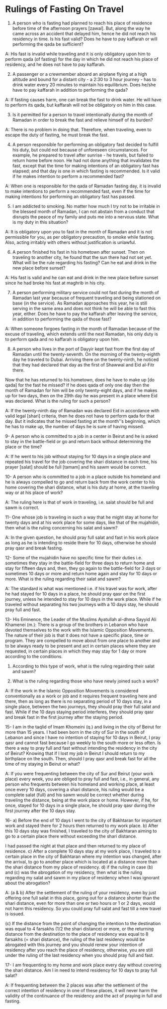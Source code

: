 Rulings of Fasting On Travel
============================

1. A person who is fasting had planned to reach his place of residence
before time of the afternoon prayers [zawal]. But, along the way he came
across an accident that delayed him, hence he did not reach his
residency in time. Is his fast valid? Does he have to pay kaffarah or
will performing the qada be sufficient?

A: His fast is invalid while traveling and it is only obligatory upon
him to perform qada (of fasting) for the day in which he did not reach
his place of residency, and he does not have to pay kaffarah.

2. A passenger or a crewmember aboard an airplane flying at a high
altitude and bound for a distant city - a 2:30 to 3 hour journey - has
to drink water every 20 minutes to maintain his equilibrium. Does he/she
have to pay kaffarah in addition to performing the qada?

A: If fasting causes harm, one can break the fast to drink water. He
will have to perform its qada, but kaffarah will not be obligatory on
him in this case.

3. Is it permitted for a person to travel intentionally during the
month of Ramadan in order to break the fast and relieve himself of its
burden?

A: There is no problem in doing that. Therefore, when traveling, even
to escape the duty of fasting, he must break the fast.

4. A person responsible for performing an obligatory fast decided to
fulfill his duty, but could not because of unforeseen circumstances. For
example, he prepared to travel after sunrise - he travels, but failed to
return home before noon. He had not done anything that invalidates the
fast, except that the time for making intentions of an obligatory fast
has elapsed; and that day is one in which fasting is recommended. Is it
valid if he makes intention to perform a recommended fast?

A: When one is responsible for the qada of Ramadan fasting day, it is
invalid to make intentions to perform a recommended fast, even if the
time for making intentions for performing an obligatory fast has
passed.

5. I am addicted to smoking. No matter how much I try not to be
irritable in the blessed month of Ramadan, I can not abstain from a
conduct that disrupts the peace of my family and puts me into a nervous
state. What is my duty in this situation?

A: It is obligatory upon you to fast in the month of Ramadan and it is
not permissible for you, as per obligatory precaution, to smoke while
fasting. Also, acting irritably with others without justification is
unlawful.

6. A person finished his fast in his hometown after sunset. Then on
traveling to another city, he found that the sun there had not set yet.
What will be the rule regarding his fasting? Can he eat and drink in the
new place before sunset?

A: His fast is valid and he can eat and drink in the new place before
sunset since he had broke his fast at maghrib in his city.

7. A person performing military service could not fast during the month
of Ramadan last year because of frequent traveling and being stationed
on base (in the service). As Ramadan approaches this year, he is still
serving in the same area and does not think he will be able to fast this
year, either. Does he have to pay the kaffarah after leaving the
service, in addition to performing the qada of those fast?

A: When someone forgoes fasting in the month of Ramadan because of the
excuse of traveling, which extends until the next Ramadan, his only duty
is to perform qada and no kaffarah is obligatory upon him.

8. A person who lives in the port of Dayyir kept fast from the first
day of Ramadan until the twenty-seventh. On the morning of the
twenty-eighth day he traveled to Dubai. Arriving there on the
twenty-ninth, he noticed that they had declared that day as the first of
Shawwal and Eid al-Fitr there.

Now that he has returned to his hometown, does he have to make up [do
qada] for the fast he missed? If he does qada of only one day then the
month of Ramadan for him will be only twenty-eight days, and if he makes
up for two days, then on the 29th day he was present in a place where
Eid was declared. What is the ruling for such a person?

A: If the twenty-ninth day of Ramadan was declared Eid in accordance
with valid legal [shari] criteria, then he does not have to perform qada
for that day. But it indicates that he missed fasting at the month''s
beginning, which he has to make up, the number of days he is sure of
having missed.

9- A person who is committed to a job in a center in Beirut and he is
asked to stay in the battle-field or go and return back without
determining the place or the time?

A: If he went to his job without staying for 10 days in a single place
and repeated his travel for the job covering the shari distance in each
time, his prayer [salat] should be full [tamam] and his sawm would be
correct.

10- A person who is committed to a job in a place outside his homeland
and he is always compelled to go and return back from the work center to
his home covering the shari distance, what is his duty at home, at the
traveling way or at his place of work?

A: The ruling here is that of work in traveling, i.e. salat should be
full and sawm is correct.

11- One whose job is traveling in such a way that he might stay at home
for twenty days and at his work place for some days, like that of the
mujahidin, then what is the ruling concerning his salat and sawm?

A: In the given question, he should pray full salat and fast in his
work place as long as he is intending to reside there for 10 days,
otherwise he should pray qasr and break fasting.

12- Some of the mujahidin have no specific time for their duties i.e.
sometimes they stay in the battle-field for three days to return home
and stay for fifteen days and, then, they go again to the battle-field
for 3 days or sometimes 10 days or more and return home again and stay
for 10 days or more. What is the ruling regarding their salat and
sawm?

A: The standard is what was mentioned i.e. if his travel was for work,
after he had stayed for 10 days in a place, he should pray qasr on the
first journey, unless he intended to stay for 10 days in the work place.
While if he traveled without separating his two journeys with a 10 days
stay, he should pray full and fast.

13- His Eminence, the Leader of the Muslims Ayatullah al-dhma Sayyid
Ali Khamenei (m.): There is a group of the brothers in Lebanon who have
devoted themselves to the work with the Islamic Opposition Movements.
The nature of their job is that it does not have a specific place, time
or program. They are compelled to move about from one place to another
and to be always ready to be present and act in certain places where
they are requested, in certain places in which they may stay for 1 day
or more according to the conditions.

1) According to this type of work, what is the ruling regarding their
salat and sawm?

2) What is the ruling regarding those who have newly joined such a
work?

A: If the work in the Islamic Opposition Movements is considered
conventionally as a work or job and it requires frequent traveling here
and there, then as long as there is no separating period of 10 days
stay, in a single place, between the two journeys, they should pray
their full salat and fast. While if the 10 days staying period
interferes, they should pray qasr and break fast in the first journey
after the staying period.

15- I am in the taqlid of Imam Khomeini (q.) and living in the city of
Beirut for more than 15 years. I had been born in the city of Sur in the
south of Lebanon and since I have no intention of staying for 10 days in
Beirut, I pray qasr and cannot fast because I go weekly to the south
more or less often. Is there a way to pray full and fast without
intending the residency in the city of Beirut? Knowing that if I lost my
job in Beirut I should return to my birthplace on the south. Then,
should I pray qasr and break fast for all the time of my staying in
Beirut or what?

A: If you were frequenting between the city of Sur and Beirut (your
work place) every week, you are obliged to pray full and fast, i.e., in
general, any person who frequents between his homeland and working
place, at least once every 10 days, covering a shari distance, his
ruling would be a complete salat (full) and his sawm would be correct
whether during traveling the distance, being at the work place or home.
However, if he, for once, stayed for 10 days in a single place, he
should pray qasr during the first journey after the 10 days stay.

16- a) Before the end of 10 days I went to the city of Bakhtaran for
important work and stayed there for 2 hours then returned to my work
place. b) After this 10 days stay was finished, I traveled to the city
of Bakhtaran aiming to go to a certain place there without exceeding the
shari distance.

I had passed the night at that place and then returned to my place of
residence. c) After a complete 10 days stay at my work place, I traveled
to a certain place in the city of Bakhtaran where my intention was
changed, after the arrival, to go to another place which is located at a
distance more than the shari distance from my place of residency. d) if
the ruling in case (b) and (c) was the abrogation of my residency, then
what is the ruling regarding my salat and sawm in my place of residency
when I was ignorant about the abrogation?

A: (a & b) After the settlement of the ruling of your residency, even
by just offering one full salat in this place, going out for a distance
shorter than the shari distance, even for more than one or two hours or
1 or 2 days, would not harm this residency. So you could pray full salat
and fast till a new travel is issued.

(c) If the distance from the point of changing the intention to the
destination was equal to 4 farsakhs (1/2 the shari distance) or more, or
the returning distance from the destination to the place of residency
was equal to 8 farsakhs (= shari distance), the ruling of the last
residency would be abrogated with this journey and you should renew your
intention of residency after you reach the place of residency,
otherwise, you are still under the ruling of the last residency when you
should pray full and fast.

17- I am frequenting to my home and work place every day without
covering the shari distance. Am I in need to intend residency for 10
days to pray full salat?

A: If frequenting between the 2 places was after the settlement of the
correct intention of residency in one of these places, it will never
harm the validity of the continuance of the residency and the act of
praying in full and fasting.



